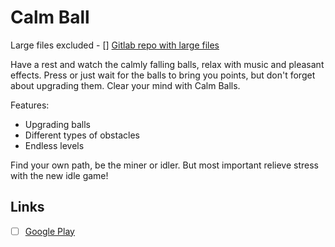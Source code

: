 # Calm Ball
Large files excluded - [] [Gitlab repo with large files](https://gitlab.com/LaurelC/2dbricker)

Have a rest and watch the calmly falling balls, relax with music and pleasant effects. Press or just wait for the balls to bring you points, but don't forget about upgrading them. Clear your mind with Calm Balls.

Features:
- Upgrading balls
- Different types of obstacles
- Endless levels

Find your own path, be the miner or idler. But most important relieve stress with the new idle game!

## Links

- [ ] [Google Play](https://play.google.com/store/apps/details?id=com.Vorval.CalmBall)
